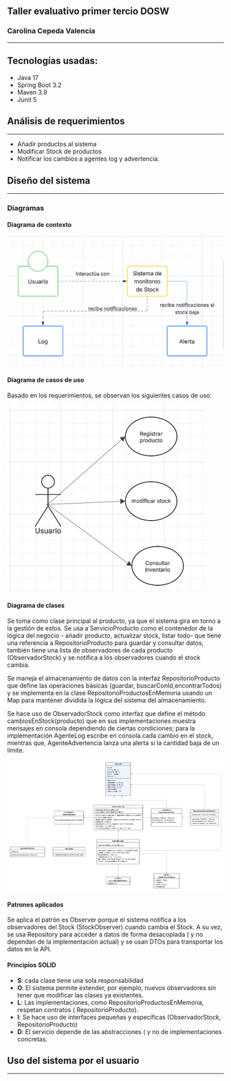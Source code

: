 
## Taller evaluativo primer tercio DOSW
### Carolina Cepeda Valencia
___
## Tecnologías usadas:
* Java 17
*  Spring Boot 3.2
* Maven 3.9
* Junit 5


## Análisis de requerimientos
____

* Añadir productos al sistema
* Modificar Stock de productos
* Notificar los cambios a agentes log y advertencia.

## Diseño del sistema
___
### Diagramas

#### Diagrama de contexto
![diagramaContexto.png](docs/UML/diagramaContexto.png)


#### Diagrama de casos de uso

Basado en los requerimientos, se observan los siguientes casos de uso:

![diagramaCasosUso.png](docs/UML/diagramaCasosUso.png)


#### Diagrama de clases
Se toma como clase principal al producto, ya que el sistema
gira en torno a la gestión de estos. Se usa a ServicioProducto como el
contenedor de la lógica del negocio - añadir producto, actualizar stock, listar todo-
que tiene una referencia a RepositorioProducto para guardar y consultar datos, también tiene una
lista de observadores de cada producto (ObservadorStock) y se notifica
a los observadores cuando el stock cambia.

Se maneja el almacenamiento de datos con la interfaz
RepositorioProducto que define las operaciones básicas (guardar, buscarConId,encontrarTodos)
y se implementa en la clase RepositorioProductosEnMemoria usando un Map para mantener
dividida la lógica del sistema del almacenamiento.

Se hace uso de ObservadorStock como interfaz que define
el método cambiosEnStock(producto) que en sus implementaciones muestra
mensajes en consola dependiendo de ciertas condiciones; para la implementación
AgenteLog escribe en consola cada cambio en el stock, mientras que, AgenteAdvertencia
lanza una alerta si la cantidad baja de un límite.

![diagramaclasest1.png](docs/UML/diagramaclasest1.png)


#### Patrones aplicados
Se aplica el patrón es Observer porque el sistema
notifica a los observadores del Stock (StockObserver) cuando cambia
el Stock. A su vez, se usa Repository para acceder a datos de forma desacoplada ( y no
dependan de la implementación actual) y se usan DTOs para transportar los datos en la API.

#### Principios SOLID
* **S**: cada clase tiene una sola responsabilidad
* **O**: El sistema permite extender, por ejemplo, nuevos observadores
sin tener que modificar las clases ya existentes.
* **L**: Las implementaciones, como RepositorioProductosEnMemoria, respetan
contratos ( RepositorioProducto).
* **I**: Se hace uso de interfaces pequeñas y específicas (ObservadorStock, RepositorioProducto)
* **D**: El servicio depende de las abstracciones ( y no de implementaciones concretas.


## Uso del sistema por el usuario
___